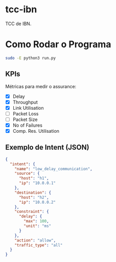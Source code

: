 # tcc-ibn
TCC de IBN.

# Como Rodar o Programa
```bash
sudo -E python3 run.py
```

## KPIs
Métricas para medir o assurance:
- [X] Delay
- [X] Throughput
- [X] Link Utilisation
- [ ] Packet Loss
- [ ] Packet Size
- [X] No of Failures
- [X] Comp. Res. Utilisation

## Exemplo de Intent (JSON)
```json
{
  "intent": {
    "name": "low_delay_communication",
    "source": {
      "host": "h1",
      "ip": "10.0.0.1"
    },
    "destination": {
      "host": "h2",
      "ip": "10.0.0.2"
    },
    "constraint": {
      "delay": {
        "max": 100,
        "unit": "ms"
      }
    },
    "action": "allow",
    "traffic_type": "all"
  }
}
```
